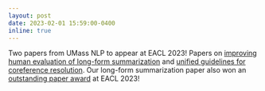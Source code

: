 ```yaml
---
layout: post
date: 2023-02-01 15:59:00-0400
inline: true
---
```


Two papers from UMass NLP to appear at EACL 2023! Papers on [improving human evaluation of long-form summarization](https://arxiv.org/abs/2301.13298) and [unified guidelines for coreference resolution](https://arxiv.org/abs/2210.07188). Our long-form summarization paper also won an [outstanding paper award](https://twitter.com/kalpeshk2011/status/1654133082247815169) at EACL 2023!